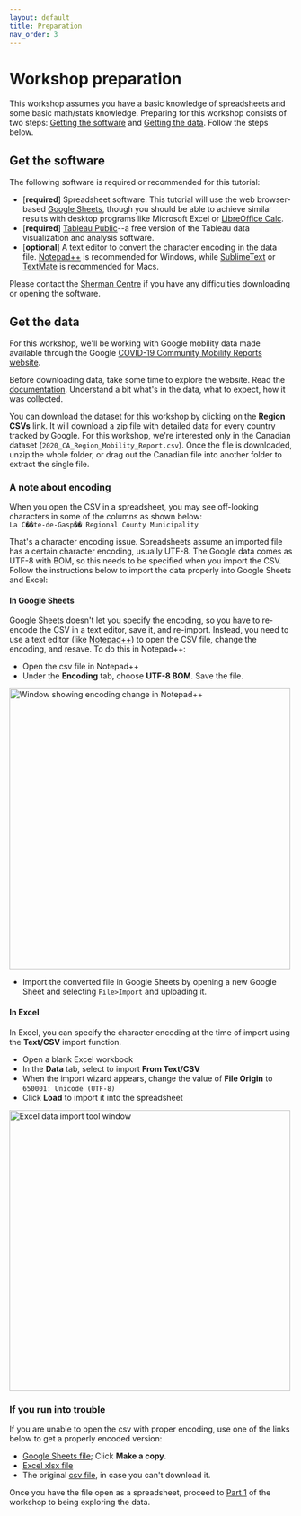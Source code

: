 ```yaml
---
layout: default
title: Preparation
nav_order: 3
---
```


# Workshop preparation 
This workshop assumes you have a basic knowledge of spreadsheets and some basic math/stats knowledge. Preparing for this workshop consists of two steps: [Getting the software](#get-the-software) and [Getting the data](#get-the-data). Follow the steps below. 
  
## Get the software
The following software is required or recommended for this tutorial: 
* [**required**] Spreadsheet software. This tutorial will use the web browser-based [Google Sheets](https://docs.google.com/spreadsheets/u/0/), though you should be able to achieve similar results with desktop programs like Microsoft Excel or [LibreOffice Calc](https://www.libreoffice.org/).
* [**required**] [Tableau Public](https://public.tableau.com/en-us/s/)--a free version of the Tableau data visualization and analysis software. 
* [**optional**] A text editor to convert the character encoding in the data file. [Notepad++](https://notepad-plus-plus.org/) is recommended for Windows, while [SublimeText](https://www.sublimetext.com/2) or [TextMate](https://macromates.com/) is recommended for Macs.

Please contact the [Sherman Centre](mailto:scds@mcmaster.ca) if you have any difficulties downloading or opening the software.
  
## Get the data
For this workshop, we'll be working with Google mobility data made available through the Google [COVID-19 Community Mobility Reports website](https://www.google.com/covid19/mobility/). 

Before downloading data, take some time to explore the website. Read the [documentation](https://www.google.com/covid19/mobility/data_documentation.html?hl=en). Understand a bit what's in the data, what to expect, how it was collected. 

You can download the dataset for this workshop by clicking on the **Region CSVs** link. It will download a zip file with detailed data for every country tracked by Google. For this workshop, we're interested only in the Canadian dataset (```2020_CA_Region_Mobility_Report.csv```). Once the file is downloaded, unzip the whole folder, or drag out the Canadian file into another folder to extract the single file. 

### A note about encoding
When you open the CSV in a spreadsheet, you may see off-looking characters in some of the columns as shown below:  
```La C��te-de-Gasp�� Regional County Municipality```

That's a character encoding issue. Spreadsheets assume an imported file has a certain character encoding, usually UTF-8. The Google data comes as UTF-8 with BOM, so this needs to be specified when you import the CSV. Follow the instructions below to import the data properly into Google Sheets and Excel: 

#### In Google Sheets
Google Sheets doesn't let you specify the encoding, so you have to re-encode the CSV in a text editor, save it, and re-import. Instead, you need to use a text editor (like [Notepad++](https://notepad-plus-plus.org/downloads/v7.9.2/)) to open the CSV file, change the encoding, and resave. 
To do this in Notepad++: 
* Open the csv file in Notepad++
* Under the **Encoding** tab, choose **UTF-8 BOM**. Save the file.
<img src="assets/img/notepad-encoding.png" alt="Window showing encoding change in Notepad++" width="500">

* Import the converted file in Google Sheets by opening a new Google Sheet and selecting ```File>Import``` and uploading it.

#### In Excel
In Excel, you can specify the character encoding at the time of import using the **Text/CSV** import function.
* Open a blank Excel workbook
* In the **Data** tab, select to import **From Text/CSV**
* When the import wizard appears, change the value of **File Origin** to ```650001: Unicode (UTF-8)```
* Click **Load** to import it into the spreadsheet
<img src="assets/img/excel-import.png" alt="Excel data import tool window" width="500">

### If you run into trouble
If you are unable to open the csv with proper encoding, use one of the links below to get a properly encoded version: 
* [Google Sheets file](https://docs.google.com/spreadsheets/d/1IbTXQFJ4JPQB4OS2TwrUu-QpbJJl5t8Ntc40sh7udO0/copy); Click **Make a copy**.
* [Excel xlsx file](https://github.com/scds/data-driven-stories/raw/main/assets/data/2020_CA_Region_Mobility_Report.xlsx)
* The original [csv file](https://github.com/scds/data-driven-stories/raw/main/assets/data/2020_CA_Region_Mobility_Report.csv), in case you can't download it. 

Once you have the file open as a spreadsheet, proceed to [Part 1](part1) of the workshop to being exploring the data.
